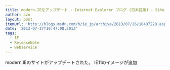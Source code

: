 ```yaml
---
title: modern.IEをアップデート - Internet Explorer ブログ (日本語版) - Site Home - MSDN Blogs
author: azu
layout: post
itemUrl: 'http://blogs.msdn.com/b/ie_jp/archive/2013/07/26/10437228.aspx'
date: '2013-07-27T10:47:08.201Z'
tags:
  - IE
  - ReleaseNote
  - webservice
---
```

modern.IEのサイトがアップデートされた。
IE11のイメージが追加
